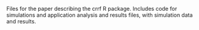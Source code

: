 Files for the paper describing the crrf R package. Includes code for simulations and application analysis and results files, with simulation data and results.
